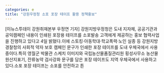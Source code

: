 ```yaml
---
categories: e
title: "강원우정청 소포 포장 테이프 활용 정책홍보"
---
```

[이뉴스투데이 강원취재본부 우정연 기자] 강원지방우정청은 도내 지자체, 공공기관과 공익캠페인 내용이 인쇄된 포장용 테이프를 소포발송 고객에게 제공하는 홍보 협력사업을 진행하고 있다고 4일 밝혔다.이에 스토킹‧아동학대‧학교폭력‧노인 실종 등 강원지방경찰청의 사회적 약자 보호 캠페인 문구가 인쇄한 포장 테이프를 도내 우체국에서 사용 중이다.특히 영월군 박물관 스케치 이미지와 국립농산물품질관리원 횡성사무소 농산물 원산지표기, 잔류농약 검사강화 문구를 담은 포장 테이프도 지역 우체국에서 사용하고 있다.소포 포장 테이프는 소포를 안전하고 튼